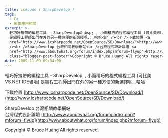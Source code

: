```yaml
---
title: ic#code ( SharpDevelop )
tags:
  - C#
  - 軟体應用相關
excerpt: >-
  輕巧好攜帶的編程工具 - SharpDevelop&nbsp; , 小而精巧的程式編程工具 (可比美VS.NET IDE環境)
  是編程工程師出門在外的另一種方便的新選擇呢...哈哈<br /><br />下載位置 <a
  href="http://www.icsharpcode.net/OpenSource/SD/Download/">http://www.icsharpcode.net/OpenSource/SD/Download/</a><br
  /><br />SharpDevelop 台灣相關教學網站<br />台灣程式設計論壇 <a
  href="http://www.aboutwhat.org/forum/index.php?mforum=flyup">http://www.aboutwhat.org/forum/index.php?mforum=flyup</a><div
  class="blogger-post-footer">Copyright © Bruce Huang All rights reserved.</div>
date: 2009-11-09 09:34:00
---
```


輕巧好攜帶的編程工具 - SharpDevelop  , 小而精巧的程式編程工具 (可比美VS.NET IDE環境) 是編程工程師出門在外的另一種方便的新選擇呢...哈哈  
  
下載位置 [http://www.icsharpcode.net/OpenSource/SD/Download/](http://www.icsharpcode.net/OpenSource/SD/Download/)  
  
SharpDevelop 台灣相關教學網站  
台灣程式設計論壇 [http://www.aboutwhat.org/forum/index.php?mforum=flyup](http://www.aboutwhat.org/forum/index.php?mforum=flyup)

Copyright © Bruce Huang All rights reserved.
<!-- more -->
